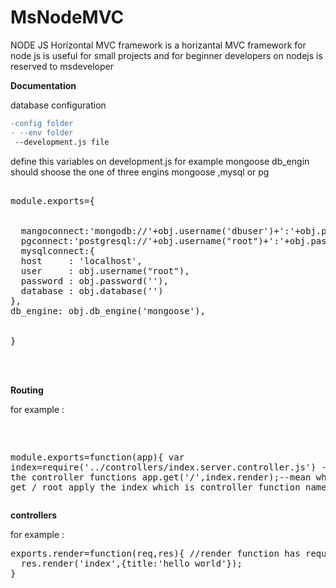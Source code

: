 # MsNodeMVC
NODE JS Horizontal MVC framework 
is a horizantal MVC framework for node js is useful for small projects and for beginner developers on nodejs is reserved to msdeveloper

<b>Documentation </b>

database configuration
<p>

```diff
-config folder
- --env folder
 --development.js file

```

<p>




define this variables  on development.js for example mongoose
db_engin should shoose the one of three engins mongoose ,mysql or pg

<pre>

module.exports={

 
  mangoconnect:'mongodb://'+obj.username('dbuser')+':'+obj.password('dbpass')+'@127.0.0.1:27017/'+obj.database('dbname'),
  pgconnect:'postgresql://'+obj.username("root")+':'+obj.password('')+'@localhost:3211/'+obj.database(''),
  mysqlconnect:{
  host     : 'localhost',
  user     : obj.username("root"),
  password : obj.password(''),
  database : obj.database('')
},
db_engine: obj.db_engine('mongoose'),

 
}



</pre>

<b>Routing</b>
<p> for example :</p>
<pre> 

module.exports=function(app){
  var index=require('../controllers/index.server.controller.js') --this to get the controller functions
  app.get('/',index.render);--mean when request get  / root apply the index which is controller function named render 
}
</pre>

<b>controllers</b>

<p>for example :</p>

<pre>
exports.render=function(req,res){ //render function has request and response parameters
  res.render('index',{title:'hello world'});
}


</pre>
